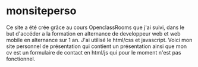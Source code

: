 # monsiteperso
Ce site a été crée grâce au cours OpenclassRooms que j'ai suivi, dans le but d'accéder a la formation en alternance de developpeur web et web mobile en alternance sur 1 an.
J'ai utilisé le html/css et javascript.
Voici mon site personnel de présentation qui contient un présentation ainsi que mon cv est un formulaire de contact en html/js
qui pour le moment n'est pas fonctionnel.
